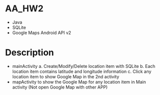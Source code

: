 # AA_HW2
  - Java
  - SQLite
  - Google Maps Android API v2

# Description
  - mainActivity
    a. Create/Modify/Delete location item with SQLite
    b. Each location item contains latitude and longitude information
    c. Click any location item to show Google Map in the 2nd activity
  - mapActivity
    to show the Google Map for any location item
    in Main activity (Not open Google Map with other APP)
